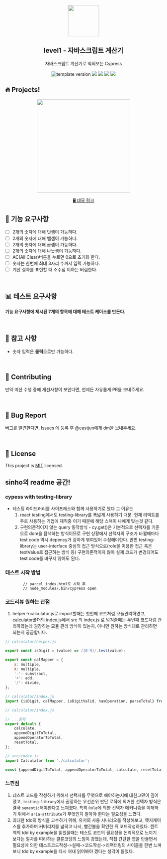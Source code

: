 <br/>
<br/>

<p align="middle" >
  <img width="100px;" src="src/images/calculator_icon.png"/>
</p>
<h2 align="middle">level1 - 자바스크립트 계산기</h2>
<p align="middle">자바스크립트 계산기로 익혀보는 Cypress</p>
<p align="middle">
  <img src="https://img.shields.io/badge/version-1.0.0-blue?style=flat-square" alt="template version"/>
  <img src="https://img.shields.io/badge/language-html-red.svg?style=flat-square"/>
  <img src="https://img.shields.io/badge/language-css-blue.svg?style=flat-square"/>
  <img src="https://img.shields.io/badge/language-js-yellow.svg?style=flat-square"/>
  <img src="https://img.shields.io/badge/license-MIT-brightgreen.svg?style=flat-square"/>
</p>

## 🔥 Projects!

<p align="middle">
  <img width="300" src="src/images/calculator_ui.png">
</p>

<p align="middle">
  <a href="https://next-step.github.io/js-calculator/">🖥️ 데모 링크</a>
</p>

## 🎯 기능 요구사항

-   [ ] 2개의 숫자에 대해 덧셈이 가능하다.
-   [ ] 2개의 숫자에 대해 뺄셈이 가능하다.
-   [ ] 2개의 숫자에 대해 곱셈이 가능하다.
-   [ ] 2개의 숫자에 대해 나눗셈이 가능하다.
-   [ ] AC(All Clear)버튼을 누르면 0으로 초기화 한다.
-   [ ] 숫자는 한번에 최대 3자리 수까지 입력 가능하다.
-   [ ] 계산 결과를 표현할 때 소수점 이하는 버림한다.

<br/>

## 📊 테스트 요구사항

**기능 요구사항에 제시된 7개의 항목에 대해 테스트 케이스를 만든다.**

<br/>

## 📄 참고 사항

-   숫자 입력은 **클릭**으로만 가능하다.

<br/>

## 👏 Contributing

만약 미션 수행 중에 개선사항이 보인다면, 언제든 자유롭게 PR을 보내주세요.

<br/>

## 🐞 Bug Report

버그를 발견한다면, [Issues](https://github.com/next-step/js-calculator/issues) 에 등록 후 @eastjun에게 dm을 보내주세요.

<br/>

## 📝 License

This project is [MIT](https://github.com/next-step/js-calculator/blob/master/LICENSE) licensed.

## sinho의 readme 공간!

### cypess with testing-library

-   테스팅 라이브러리를 사이프레스와 함께 사용하기로 했다 그 이유는
    1. react testing에서도 testing-library를 폭넓게 사용하기 때문. 현재 리액트를 주로 사용하는 기업에 재직중 이기 때문에 해당 스택이 나에게 맞는것 같다.
    2. 구현의존적이지 않는 query 동작방식 - cy.get()은 기본적으로 선택자를 기준으로 dom을 탐색하는 방식이므로 구현 상황에서 선택자의 구조가 바뀔때마다 test code 역시 depency가 강하계 엮여있어 수정해야한다. 반면 testing-library는 user-interface 중심의 접근 방식으로(role을 이용한 접근 혹은 textValue로 접근하는 방식 등) 구현의존적이지 않아 실제 코드가 변경되어도 test code를 바꾸지 않아도 된다.

### 테스트 시작 방법

```
		// parcel index.html로 시작 후
		// node_modules/.bin/cypress open

```

### 코드리뷰 원하는 관점

1. helper->calculator.js로 import할때는 첫번째 코드처럼 모듈관리하였고, calculator폴더의 index.js에서 src 의 index.js 로 넘겨줄때는 두번째 코드처럼 관리하였는데 권장하는 모듈 관리 방식이 있는지, 아니면 원하는 방식대로 관리하면 되는지 궁금합니다.

```javascript
// calculator/helper.js

export const isDigit = (value) => /[0-9]/.test(value);

export const calMapper = {
	x: multiple,
	X: multiple,
	'-': substract,
	'+': add,
	'/': divide,
};

// calculator/index.js
import {isDigit, calMapper, isDigitValid, hasOperation, parseTotal} from './helper.js';
```

```javascript
// calculator/index.js

// ...중략
export default {
	calculate,
	appendDigitToTotal,
	appendOperatorToTotal,
	resetTotal,
};

// src/index.js
import Calculator from './calculator';

const {appendDigitToTotal, appendOperatorToTotal, calculate, resetTotal} = Calculator;
```

### 느낀점

1.  테스트 코드를 작성하기 위해서 선택자를 무엇으로 해야하는지에 대한고민이 깊어졌고, `testing-library`에서 권장하는 우선순위 판단 로직에 의거한 선택자 방식은 결국 `sementic`해야한다고 느껴졌다. 특히 `Role`에 의한 선택자 메커니즘을 이해하기 위해서 `aria-attribute`가 무엇인지 알아야 한다는 필요성을 느꼈다.
2.  최대한 tdd의 방식을 고수하기 위해, 유저의 사용 시나리오를 작성해보고, 엣지케이스를 추가하며 커버리지를 넓히고 나서, 빨간불을 확인한 뒤 코드작성하였다. 켄트백의 tdd by example을 읽었을때는 테스트 코드의 필요성을 논리적으로 느끼기 보다는 절차를 따라하는 클론코딩의 느낌이 강했는데, 직접 간단한 앱을 만들면서 필요성에 의한 테스트코드작성->실패->코드작성->리팩터링의 사이클을 한번 느껴보니 tdd by example을 다시 꺼내 읽어봐야 겠다는 생각이 들었다.
